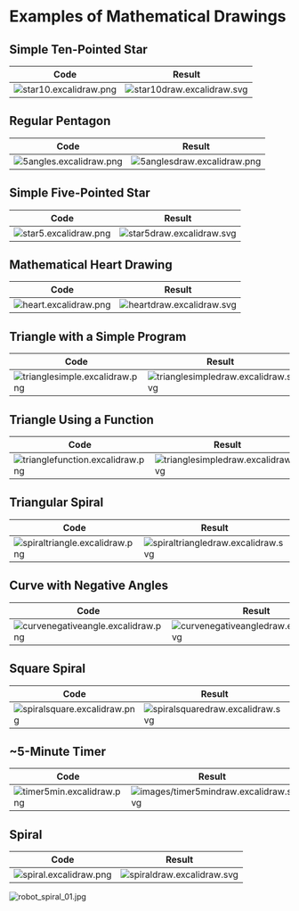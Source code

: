 # Examples of Mathematical Drawings

## Simple Ten-Pointed Star

| Code | Result |
| --- | --- |
| ![star10.excalidraw.png](images/star10.excalidraw.svg) | ![star10draw.excalidraw.svg](images/star10draw.excalidraw.svg) |

## Regular Pentagon

| Code | Result |
| --- | --- |
| ![5angles.excalidraw.png](images/5angles.excalidraw.svg) | ![5anglesdraw.excalidraw.png](images/5anglesdraw.excalidraw.svg) |

## Simple Five-Pointed Star

| Code | Result |
| --- | --- |
| ![star5.excalidraw.png](images/star5.excalidraw.svg) | ![star5draw.excalidraw.svg](images/star5draw.excalidraw.svg) |

## Mathematical Heart Drawing

| Code | Result |
| --- | --- |
| ![heart.excalidraw.png](images/heart.excalidraw.svg) | ![heartdraw.excalidraw.svg](images/heartdraw.excalidraw.svg) |

## Triangle with a Simple Program

| Code | Result |
| --- | --- |
| ![trianglesimple.excalidraw.png](images/trianglesimple.excalidraw.svg) | ![trianglesimpledraw.excalidraw.svg](images/trianglesimpledraw.excalidraw.svg) |

## Triangle Using a Function

| Code | Result |
| --- | --- |
| ![trianglefunction.excalidraw.png](images/trianglefunction.excalidraw.svg) | ![trianglesimpledraw.excalidraw.svg](images/trianglesimpledraw.excalidraw.svg) |

## Triangular Spiral

| Code | Result |
| --- | --- |
| ![spiraltriangle.excalidraw.png](images/spiraltriangle.excalidraw.svg) | ![spiraltriangledraw.excalidraw.svg](images/spiraltriangledraw.excalidraw.svg) |

## Curve with Negative Angles

| Code | Result |
| --- | --- |
| ![curvenegativeangle.excalidraw.png](images/curvenegativeangle.excalidraw.svg) | ![curvenegativeangledraw.excalidraw.svg](images/curvenegativeangledraw.excalidraw.svg) |

## Square Spiral

| Code | Result |
| --- | --- |
| ![spiralsquare.excalidraw.png](images/spiralsquare.excalidraw.svg) | ![spiralsquaredraw.excalidraw.svg](images/spiralsquaredraw.excalidraw.svg) |

## ~5-Minute Timer

| Code | Result |
| --- | --- |
| ![timer5min.excalidraw.png](images/timer5min.excalidraw.svg) | ![images/timer5mindraw.excalidraw.svg](images/timer5mindraw.excalidraw.svg) |

## Spiral

| Code | Result |
| --- | --- |
| ![spiral.excalidraw.png](images/spiral.excalidraw.svg) | ![spiraldraw.excalidraw.svg](images/spiraldraw.excalidraw.svg) |

![robot_spiral_01.jpg](images/robot_spiral_01.jpg)
